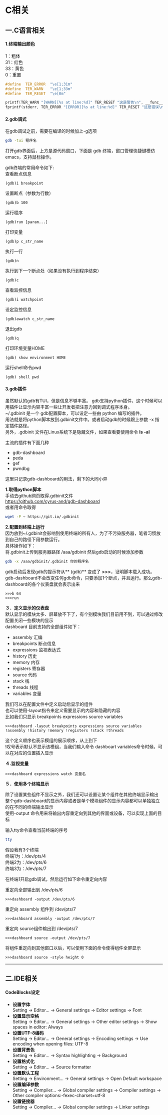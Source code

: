 # C相关

## 一.C语言相关

#### 1.终端输出颜色
1：粗体  
31：红色  
33：黄色  
0：重置
```c
#define  TER_ERROR  "\e[1;31m"
#define  TER_WARN   "\e[1;33m"
#define  TER_RESET  "\e[0m"

printf(TER_WARN "[WARN][%s at line:%d]" TER_RESET "这是警告\n", __func__, __LINE__);
fprintf(stderr, TER_ERROR "[ERROR][%s at line:%d]" TER_RESET "这是错误\n", __func__, __LINE__);
```

#### 2.gdb调式
在gdb调试之前，需要在编译的时候加上-g选项
```bash
gdb -tui 程序名
```
打开gdb界面后，上方是源代码窗口，下面是 gdb 终端，窗口管理快捷键模仿 emacs，支持鼠标操作。

gdb终端的常用命令如下:  
查看断点信息
```gdb
(gdb)i breakpoint
```
设置断点（参数为行数）
```gdb
(gdb)b 100
```
运行程序
```gdb
(gdb)run [param...]
```
打印变量
```gdb
(gdb)p c_str_name
```
执行一行
```gdb
(gdb)n
```
执行到下一个断点处（如果没有执行到程序结束）
```gdb
(gdb)c
```
查看监控信息
```gdb
(gdb)i watchpoint
```
设定监控信息
```gdb
(gdb)awatch c_str_name
```
退出gdb
```gdb
(gdb)q
```
打印环境变量HOME
```gdb
(gdb) show environment HOME
```
运行shell命令pwd
```gdb
(gdb) shell pwd
```

#### 3.gdb插件
虽然默认的gdb有TUI，但是信息不够丰富。
gdb支持python插件，这个时候可以用插件让显示内容丰富一些让开发者把注意力回到调式程序本身。  
~/.gdbinit 是一个 gdb配置脚本，可以设定一些由 python 编写的插件。  
用法就是将python脚本放到.gdbinit文件中。或者启动gdb的时候跟上参数 -x 指定插件路径。  
另外，.gdbinit 文件在Linux系统下是隐藏文件，如果查看要使用命令 **ls -al**

主流的插件有下面几种
- gdb-dashboard
- peda
- gef
- pwndbg

这里只记录gdb-dashboard的用法，剩下的大同小异

**1.取得python脚本**  
手动去github网页取得.gdbinit文件  
https://github.com/cyrus-and/gdb-dashboard  
或者用命令取得
```bash
wget -P ~ https://git.io/.gdbinit
```

**2.配置到终端上运行**  
因为放到~/.gdbinit会影响到使用终端的所有人，为了不污染服务器，笔者习惯放到自己的路径下用参数运行。  
具体操作如下：  
将.gdbinit上传到服务器路径
/aaa/gdbinit
然后gdb启动的时候添加参数
```bash
gdb -x /aaa/gdbinit/.gdbinit 你的程序名
```
gdb启动后发现gdb的提示符从** (gdb)** 变成了 **\>\>\>**，证明脚本载入成功。  
gdb-dashboard不会改变任何gdb命令，只要添加1个断点，并且运行。那么gdb-dashboard的各个仪表盘就会表示出来
```gdb
>>>b 64
>>>run
```

**３．定义显示的仪表盘**  
默认显示的模块太多、屏幕放不下了，有个别模块我们目前用不到，可以通过修改配置关闭一些模块的显示  
dashboard 目前支持的全部组件如下：
- assembly 汇编
- breakpoints 断点信息
- expressions 监视表达式
- history 历史
- memory 内存
- registers 寄存器
- source 代码
- stack 栈
- threads 线程
- variables 变量

我们可以在配置文件中定义启动后显示的组件  
也可以使用-layout指令来定义需要显示的内容和隐藏的内容  
比如我们只显示 breakpoints expressions source variables
```gdb
>>>dashboard -layout breakpoints expressions source variables !assembly !history !memory !registers !stack !threads
```
这个定义顺序也表示模组的展示顺序，从上到下  
!叹号表示默认不显示该模组，当我们输入命令 dashboart variables命令时候，可以在对应的位置插入显示

**４.监视变量**
```gdb
>>>dashboard expressions watch 变量名
```

**５．使用多个终端显示**

除了设置某些组件不显示之外，我们还可以设置让某个组件在其他终端显示输出  
整个gdb-dashboard的显示内容或者是单个模块组件的显示内容都可以单独独立的在不同的终端输出显示  
使用-output 命令用来将输出内容重定向到其他的界面或设备，可以实现上面的目标  

输入tty命令查看当前终端的序号
```bash
tty
```
假设我有3个终端  
终端1为：/dev/pts/4  
终端2为：/dev/pts/6  
终端3为：/dev/pts/7  

在终端1开启gdb调试，然后运行如下命令重定向内容

重定向全部输出到 /dev/pts/6
```gdb
>>>dashboard -output /dev/pts/6
```
重定向 assembly 组件到 /dev/pts/7
```gdb
>>>dashboard assembly -output /dev/pts/7
```
重定向 source组件输出到 /dev/pts/7
```gdb
>>>dashboard source -output /dev/pts/7
```
将组件重定向到其他窗口以后，可以使用下面的命令使得组件全屏显示
```gdb
>>>dashboard source -style height 0
```

---

## 二.IDE相关
#### CodeBlocks设定
* **设置字体**  
Setting → Editor... → General settings → Editor settings → Font  
* **设置显示空格**  
Setting → Editor... → General settings → Other editor settings → Show spaces in editor: Always  
* **设置UTF-8编码**  
Setting → Editor... → General settings → Encoding settings → Use encoding when opening files: UTF-8  
* **设置背景色**  
Setting → Editor... → Syntax highlighting → Background  
* **设置格式化**  
Setting → Editor... → Source formatter
* **设置默认工程**  
Setting → Environment... → General settings → Open Default workspace  
* **设置编译参数**  
Setting → Compiler... → Global compiler settings → Compiler settings → Other compiler options:-fexec-charset=utf-8  
* **设置链接器**  
Setting → Compiler... → Global compiler settings → Linker settings  